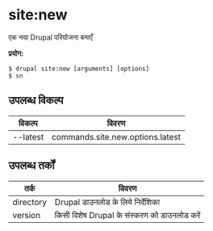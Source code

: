 # site:new
एक नया Drupal परियोजना बनाएँ

**प्रयोग:**
```
$ drupal site:new [arguments] [options]
$ sn  
```

## उपलब्ध विकल्प
विकल्प | विवरण
-------|-------------
--latest | commands.site.new.options.latest

## उपलब्ध तर्कों
तर्क | विवरण
---------|-------------
directory | Drupal डाउनलोड के लिये निर्देशिका
version | किसी विशेष Drupal के संस्करण को डाउनलोड करें
